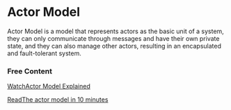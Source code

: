 # Actor Model

Actor Model is a model that represents actors as the basic unit of a system, they can only communicate through messages and have their own private state, and they can also manage other actors, resulting in an encapsulated and fault-tolerant system.

### Free Content

[WatchActor Model Explained](https://www.youtube.com/watch?v=ELwEdb\_pD0k)

[ReadThe actor model in 10 minutes](https://www.brianstorti.com/the-actor-model/)
